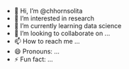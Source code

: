 - 👋 Hi, I’m @chhornsolita
- 👀 I’m interested in research 
- 🌱 I’m currently learning data science 
- 💞️ I’m looking to collaborate on ...
- 📫 How to reach me ...
- 😄 Pronouns: ...
- ⚡ Fun fact: ...

<!---
chhornsolita/chhornsolita is a ✨ special ✨ repository because its `README.md` (this file) appears on your GitHub profile.
You can click the Preview link to take a look at your changes.
--->
